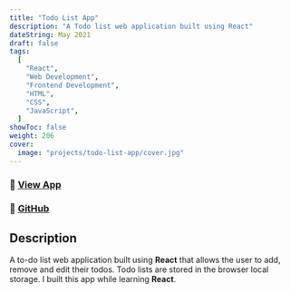 ```yaml
---
title: "Todo List App"
description: "A Todo list web application built using React"
dateString: May 2021
draft: false
tags:
  [
    "React",
    "Web Development",
    "Frontend Development",
    "HTML",
    "CSS",
    "JavaScript",
  ]
showToc: false
weight: 206
cover:
  image: "projects/todo-list-app/cover.jpg"
---
```


### 🔗 [View App](https://arkalim-todo-list.netlify.app/)

### 🔗 [GitHub](https://github.com/JeslurRahman/ToDo-Task-App.git)

## Description

A to-do list web application built using **React** that allows the user to add, remove and edit their todos. Todo lists are stored in the browser local storage. I built this app while learning **React**.
